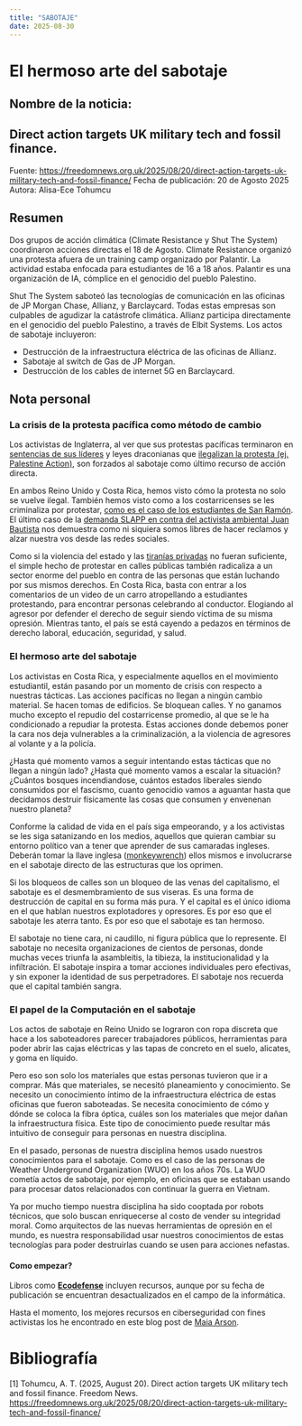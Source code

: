 ```yaml
---
title: "SABOTAJE"
date: 2025-08-30
---
```


# El hermoso arte del sabotaje


## Nombre de la noticia: 
## Direct action targets UK military tech and fossil finance.

Fuente:  https://freedomnews.org.uk/2025/08/20/direct-action-targets-uk-military-tech-and-fossil-finance/
Fecha de publicación: 20 de Agosto 2025
Autora: Alisa-Ece Tohumcu

## Resumen
Dos grupos de acción climática (Climate Resistance y Shut The System) coordinaron acciones directas el 18 de Agosto.
Climate Resistance organizó una protesta afuera de un training camp organizado por Palantir. La actividad estaba enfocada para estudiantes de 16 a 18 años. Palantir es una organización de IA, cómplice en el genocidio del pueblo Palestino.

Shut The System saboteó las tecnologías de comunicación en las oficinas de  JP Morgan Chase, Allianz, y Barclaycard. Todas estas empresas son culpables de agudizar la catástrofe climática. Allianz participa directamente en el genocidio del pueblo Palestino, a través de Elbit Systems. Los actos de sabotaje incluyeron:
* Destrucción de la infraestructura eléctrica de las oficinas de Allianz.
* Sabotaje al switch de Gas de JP Morgan.
* Destrucción de los cables de internet 5G en Barclaycard.

## Nota personal

### La crisis de la protesta pacífica como método de cambio

Los activistas de Inglaterra, al ver que sus protestas pacíficas terminaron en [sentencias de sus líderes](https://www.theguardian.com/environment/article/2024/jul/18/five-just-stop-oil-supporters-jailed-over-protest-that-blocked-m25) y leyes draconianas que [ilegalizan la protesta (ej. Palestine Action)](https://www.ibanet.org/Proscription-of-Palestine-Action-a-dangerous-shift-in-the-law), son forzados al sabotaje como último recurso de acción directa.

En ambos Reino Unido y Costa Rica, hemos visto cómo la protesta no solo se vuelve ilegal. También hemos visto como a los costarricenses se les criminaliza por protestar, [como es el caso de los estudiantes de San Ramón](https://semanariouniversidad.com/pais/tribunal-absuelve-a-estudiantes-de-la-ucr-detenidos-en-2019-por-manifestarse-en-defensa-de-las-universidades-publicas/). El último caso de la [demanda SLAPP en contra del activista ambiental Juan Bautista](https://semanariouniversidad.com/pais/expertos-y-ecologistas-califican-como-inedita-inusual-y-desproporcional-demanda-contra-defensor-ambiental/) nos demuestra como ni siquiera somos libres de hacer reclamos y alzar nuestra vos desde las redes sociales. 

Como si la violencia del estado y las [tiranías privadas](https://youtu.be/FVt7U2YIgZs?si=ik6wZ_IX4B9hw4Fv) no fueran suficiente, el simple hecho de protestar en calles públicas también radicaliza a un sector enorme del pueblo en contra de las personas que están luchando por sus mismos derechos. En Costa Rica, basta con entrar a los comentarios de un video de un carro atropellando a estudiantes protestando, para encontrar personas celebrando al conductor. Elogiando al agresor por defender el derecho de seguir siendo víctima de su misma opresión. Mientras tanto, el país se está cayendo a pedazos en  términos de derecho laboral, educación, seguridad, y salud.

### El hermoso arte del sabotaje

Los activistas en Costa Rica, y especialmente aquellos en el movimiento estudiantil, están pasando por un momento de crisis con respecto a nuestras tácticas. Las acciones pacíficas no llegan a ningún cambio material. Se hacen tomas de edificios. Se bloquean calles. Y no ganamos mucho excepto el repudio del costarricense promedio, al que se le ha condicionado a repudiar la protesta. Estas acciones donde debemos poner la cara nos deja vulnerables a la criminalización, a la violencia de agresores al volante y a la policía.

¿Hasta qué momento vamos a seguir intentando estas tácticas que no llegan a ningún lado? ¿Hasta qué momento vamos a escalar la situación? ¿Cuántos bosques incendiandose, cuántos estados liberales siendo consumidos por el fascismo, cuanto genocidio vamos a aguantar hasta que decidamos destruir físicamente las cosas que consumen y envenenan nuestro planeta?

Conforme la calidad de vida en el país siga empeorando, y a los activistas se les siga satanizando en los medios, aquellos que quieran cambiar su entorno político van a tener que aprender de sus camaradas ingleses. Deberán tomar la llave inglesa ([monkeywrench](https://en.wikipedia.org/wiki/Ecodefense)) ellos mismos e involucrarse en el sabotaje directo de las estructuras que los oprimen.

Si los bloqueos de calles son un bloqueo de las venas del capitalismo, el sabotaje es el desmembramiento de sus viseras. Es una forma de destrucción de capital en su forma más pura. Y el capital es el único idioma en el que hablan nuestros explotadores y opresores. Es por eso que el sabotaje les aterra tanto. Es por eso que el sabotaje es tan hermoso.

El sabotaje no tiene cara, ni caudillo, ni figura pública que lo represente. El sabotaje no necesita organizaciones de cientos de personas, donde muchas veces triunfa la asambleitis, la tibieza, la institucionalidad y la infiltración. El sabotaje inspira a tomar acciones individuales pero efectivas, y sin exponer la identidad de sus perpetradores. El sabotaje nos recuerda que el capital también sangra.

### El papel de la Computación en el sabotaje

Los actos de sabotaje en Reino Unido se lograron con ropa discreta que hace a los saboteadores parecer trabajadores públicos, herramientas para poder abrir las cajas eléctricas y las tapas de concreto en el suelo, alicates, y goma en líquido.

Pero eso son solo los materiales que estas personas tuvieron que ir a comprar. Más que materiales, se necesitó planeamiento y conocimiento. Se necesito un conocimiento íntimo de la infraestructura eléctrica de estas oficinas que fueron saboteadas. Se necesita conocimiento de cómo y dónde se coloca la fibra óptica, cuáles son los materiales que mejor dañan la infraestructura física. Este tipo de conocimiento puede resultar más intuitivo de conseguir para personas en nuestra disciplina.

En el pasado, personas de nuestra disciplina hemos usado nuestros conocimientos para el sabotaje. Como es el caso de las personas de Weather Underground Organization (WUO) en los años 70s. La WUO cometía actos de sabotaje, por ejemplo, en oficinas que se estaban usando para procesar datos relacionados con continuar la guerra en Vietnam. 

Ya por mucho tiempo nuestra disciplina ha sido cooptada por robots técnicos, que solo buscan enriquecerse al costo de vender su integridad moral. Como arquitectos de las nuevas herramientas de opresión en el mundo, es nuestra responsabilidad usar nuestros conocimientos de estas tecnologías para poder destruirlas cuando se usen para acciones nefastas.

#### Como empezar?

Libros como [**Ecodefense**](https://en.wikipedia.org/wiki/Ecodefense) incluyen recursos, aunque por su fecha de publicación se encuentran desactualizados en el campo de la informática.

Hasta el momento, los mejores recursos en ciberseguridad con fines activistas los he encontrado en este blog post de [Maia Arson](https://maia.crimew.gay/posts/please/). 

# Bibliografía

[1] Tohumcu, A. T. (2025, August 20). Direct action targets UK military tech and fossil finance. Freedom News. https://freedomnews.org.uk/2025/08/20/direct-action-targets-uk-military-tech-and-fossil-finance/
